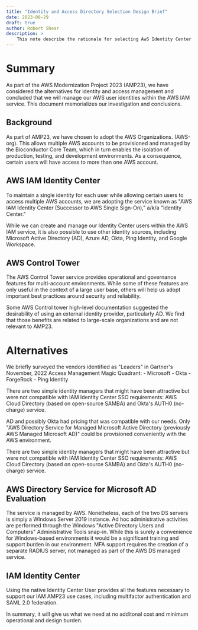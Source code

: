 ```yaml
---
title: "Identity and Access Directory Selection Design Brief"
date: 2023-08-29
draft: true
author: Robert Shear
description: >
    This note describe the rationale for selecting AwS Identity Center directory as the identity source for the AWS Modeernization Project (AMP23)
---
```


# Summary
As part of the AWS Modernization Project 2023 (AMP23), we have considered the alternatives for identity and access management and concluded that we will manage our AWS user identities within the AWS IAM service. This document memorializes our investigation and conclusions.
## Background
As part of AMP23, we have chosen to adopt the AWS Organizations. (AWS-org). This allows multiple AWS accounts to be provisioned and managed by the Bioconductor Core Team, which in turn enables the isolation of production, testing, and development environments. As a consequence, certain users will have access to more than one AWS account.

## AWS IAM Identity Center
To maintain a single identity for each user while allowing certain users to access multiple AWS accounts, we are adopting the service known as "AWS IAM Identity Center (Successor to AWS Single Sign-On)," a/k/a "Identity Center."

While we can create and manage our Identity Center users within the AWS IAM service, it is also possible to use other identity sources, including Microsoft Active Directory (AD), Azure AD, Okta, Ping Identity, and Google Workspace. 

## AWS Control Tower
The AWS Control Tower service provides operational and governance features for multi-account environments. While some of these features are only useful in the context of a large user base, others will help us adopt important best practices around security and reliability.

Some AWS Control tower high-level documentation suggested the desirability of using an external identity provider, particularly AD. We find that those benefits are related to large-scale organizations and are not relevant to AMP23.
# Alternatives
We briefly surveyed the vendors identified as "Leaders" in Gartner's November, 2022 Access Management Magic Quadrant:
	- Microsoft
	- Okta
	- ForgeRock
	- Ping Identity

There are two simple identity managers that might have been attractive but were not compatible with IAM Identity Center SSO requirements: AWS Cloud Directory (based on open-source SAMBA) and Okta's AUTH0 (no-charge) service.

AD and possibly Okta had pricing that was compatible with our needs. Only "AWS Directory Service for Managed Microsoft Active Directory (previously AWS Managed Microsoft AD)" could be provisioned conveniently with the AWS environment.

There are two simple identity managers that might have been attractive but were not compatible with IAM Identity Center SSO requirements: AWS Cloud Directory (based on open-source SAMBA) and Okta's AUTH0 (no-charge) service.

## AWS Directory Service for Microsoft AD Evaluation
The service is managed by AWS. Nonetheless, each of the two DS servers is simply a WIndows Server 2019 instance. Ad hoc administrative activities are performed through the Windows "Active Directory Users and Computers" Administrative Tools snap-in. While this is surely a convenience for Windows-based environments it would be a significant training and support burden in our environment. MFA support requires the creation of a separate RADIUS server, not managed as part of the AWS DS managed service.

## IAM Identity Center
Using the native Identity Center User  provides all the features necessary to support our IAM AMP23 use cases, including multifactor authentication and SAML 2.0 federation.

In summary, it will give us what we need at no additonal cost and minimum operational and design burden.

